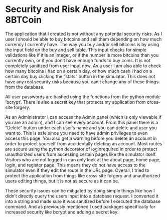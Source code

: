 # Security and Risk Analysis for 8BTCoin #
The application that I created is not without any potential security risks. As I user I should be able to buy bitcoins and sell them depending on how much currency I currently have. The way you buy and/or sell bitcoins is by using the input field on the buy and sell table. This input checks for simple validations like if it is an integer, or if the number is more bitcoins than you currently own, or if you don’t have enough funds to buy coins. It is not completely sanitized from user input now. As a user I am also able to check how many bitcoins I had on a certain day, or how much cash I had on a certain day buy clicking the “stats” button in the simulator. This does not have any real security risks because you can’t change any of these things from the database.

All user passwords are hashed using the functions from the python module ‘bcrypt’. There is also a secret key that protects my application from cross-site forgery.

As an Administrator I can access the Admin panel (which is only viewable if you are an admin), and I can see every account. From this panel there is a “Delete” button under each user’s name and you can delete and user you want to. This is safe since you need to have admin privileges to even access this page. You also get a warning before you delete an account in order to protect yourself from accidentally deleting an account. Most routes are secure using the python decorator of loginrequired in order to protect unauthorized users from accessing certain pages like the simulator itself. Visitors who are not logged in can only look at the about page, home page, login, and register page. This means they do not have access to the simulator even if they edit the route in the URL page. Overall, I tried to protect the application from things like cross site forgery and unauthorized users editing things, but it is not as secure as it can be.

These security issues can be mitigated by doing simple things like how I didn’t directly query the users input into a database request. I converted it into a string and made sure it was sanitized before I executed the database command. And as previously mentioned I used packages specifically for increased security like bcrypt and adding a secret key.

